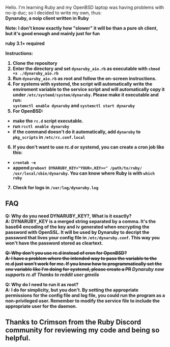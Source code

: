 Hello. I'm learning Ruby and my OpenBSD laptop was having problems with no-ip duc; so I decided to write my own, thus: <br> <strong> Dynaruby, a noip client written in Ruby <strong>

Note: I don't know exactly how "slower" it will be than a pure sh client, but it's good enough and mainly just for fun <br>

ruby 3.1+ required

Instructions: <br>
1. Clone the repository
2. Enter the directory and set `dynaruby_aio.rb` as executable with `chmod +x ./dynaruby_aio.rb`
3. Run `dynaruby_aio.rb` as root and follow the on-screen instructions.
4. For systems with systemd, the script will automatically write the enviroment variable to the service script and will automatically copy it under `/etc/systemd/system/dynaruby`. Please make it executable and run: <br>`systemctl enable dynaruby` and `systemctl start dynaruby`
5. For OpenBSD: <br>
  - make the `rc.d` script executable.<br>
  - run `rcctl enable dynaruby`
  - if the command doesn't do it automatically, add `dynaruby` to `pkg_scripts` in `/etc/rc.conf.local`
6. If you don't want to use rc.d or systemd, you can create a cron job like this:
  - `crontab -e`
  - append `@reboot DYNARUBY_KEY="YOUR=,KEY==" /path/to/ruby/ /usr/local/sbin/dynaruby`. You can know where Ruby is with `which ruby`

7. Check for logs in `/var/log/dynaruby.log`
## FAQ

**Q: Why do you need DYNARUBY_KEY?, What is it exactly?**<br>
**A:** DYNARUBY_KEY is a merged string separated by a comma. It's the base64 encoding of the key and iv generated when encrypting the password with OpenSSL. It will be used by Dynaruby to decript the password that lives your config file in `/etc/dynaruby.conf`. This way you won't have the password stored as cleartext.

~~**Q: Why don't you use rc.d instead of cron for OpenBSD?**<br>
**A:** I have a problem where the intended way to pass the variable to the rc.d just won't work for me. If you know how to programmatically set the env variable like I'm doing for systemd, please create a PR~~ *Dynaruby now supports rc.d! Thanks to reddit user gmelis*

**Q: Why do I need to run it as root?**<br>
**A:** I do for simplicity, but you don't. By setting the appropriate permissions for the config file and log file, you could run the program as a non-privileged user. Remember to modify the service file to include the appropriate user for the daemon.

## Thanks to Crimson from the Ruby Discord community for reviewing my code and being so helpful. 




